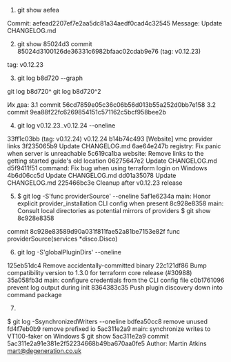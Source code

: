 1. git show aefea

Commit: aefead2207ef7e2aa5dc81a34aedf0cad4c32545
Message: Update CHANGELOG.md

2. git show 85024d3
commit 85024d3100126de36331c6982bfaac02cdab9e76 (tag: v0.12.23)

tag: v0.12.23

3. git log b8d720 --graph

git log b8d720^
git log b8d720^2

Их два:
3.1 commit 56cd7859e05c36c06b56d013b55a252d0bb7e158
3.2 commit 9ea88f22fc6269854151c571162c5bcf958bee2b

4. git log v0.12.23..v0.12.24 --oneline


33ff1c03bb (tag: v0.12.24) v0.12.24
b14b74c493 [Website] vmc provider links
3f235065b9 Update CHANGELOG.md
6ae64e247b registry: Fix panic when server is unreachable
5c619ca1ba website: Remove links to the getting started guide's old location
06275647e2 Update CHANGELOG.md
d5f9411f51 command: Fix bug when using terraform login on Windows
4b6d06cc5d Update CHANGELOG.md
dd01a35078 Update CHANGELOG.md
225466bc3e Cleanup after v0.12.23 release

5. $ git log -S'func providerSource' --oneline
5af1e6234a main: Honor explicit provider_installation CLI config when present
8c928e8358 main: Consult local directories as potential mirrors of providers
$ git show 8c928e8358

commit 8c928e83589d90a031f811fae52a81be7153e82f
func providerSource(services *disco.Disco)

6. git log -S'globalPluginDirs' --oneline

125eb51dc4 Remove accidentally-committed binary
22c121df86 Bump compatibility version to 1.3.0 for terraform core release (#30988)
35a058fb3d main: configure credentials from the CLI config file
c0b1761096 prevent log output during init
8364383c35 Push plugin discovery down into command package

7. 
$ git log -SsynchronizedWriters --oneline
bdfea50cc8 remove unused
fd4f7eb0b9 remove prefixed io
5ac311e2a9 main: synchronize writes to VT100-faker on Windows
$ git show 5ac311e2a9
commit 5ac311e2a91e381e2f52234668b49ba670aa0fe5
Author: Martin Atkins <mart@degeneration.co.uk>
